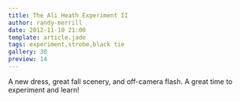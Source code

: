 ```yaml
---
title: The Ali Heath Experiment II
author: randy-merrill
date: 2012-11-10 21:00
template: article.jade
tags: experiment,strobe,black tie
gallery: 30
preview: 14
---
```


A new dress, great fall scenery, and off-camera flash. A great time to experiment and learn!
